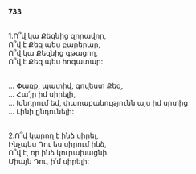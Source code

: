 **733**

\
1.Ո՞վ կա Քեզնից զորավոր,\
Ո՞վ է Քեզ պես բարերար,\
Ո՞վ կա Քեզնից գթացող,\
Ո՞վ է Քեզ պես հոգատար:

\
... Փառք, պատիվ, գովեստ Քեզ,\
... Հա՛յր իմ սիրելի,\
... Խնդրում եմ, փառաբանությունն այս իմ սրտից\
... Լինի ընդունելի:

\
2.Ո՞վ կարող է ինձ սիրել,\
Ինչպես Դու ես սիրում ինձ,\
Ո՞վ է, որ ինձ կուրախացնի.\
Միայն Դու, ի՛մ սիրելի:
